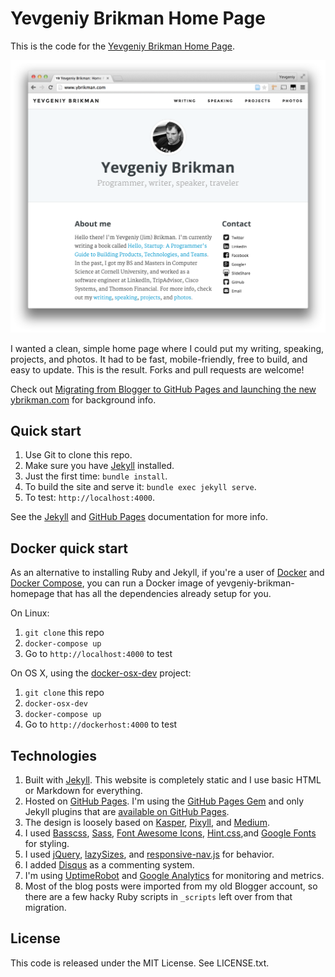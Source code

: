 # Yevgeniy Brikman Home Page

This is the code for the [Yevgeniy Brikman Home Page](http://www.ybrikman.com).

![Yevgeniy Brikman Home Page Screenshot](/assets/img/screenshots/ybrikman-homepage-screenshot.png)

I wanted a clean, simple home page where I could put my writing, speaking,
projects, and photos. It had to be fast, mobile-friendly, free to build, and
easy to update. This is the result. Forks and pull requests are welcome!

Check out [Migrating from Blogger to GitHub Pages and launching the new ybrikman.com](http://www.ybrikman.com/writing/2015/04/20/migrating-from-blogger-to-github-pages/)
for background info.




## Quick start

1. Use Git to clone this repo.
1. Make sure you have [Jekyll](http://jekyllrb.com/docs/installation/) installed.
1. Just the first time: `bundle install`.
1. To build the site and serve it: `bundle exec jekyll serve`.
1. To test: `http://localhost:4000`.

See the [Jekyll](http://jekyllrb.com/) and [GitHub Pages](https://pages.github.com/)
documentation for more info.




## Docker quick start

As an alternative to installing Ruby and Jekyll, if you're a user of
[Docker](https://www.docker.com/) and [Docker
Compose](https://docs.docker.com/compose/), you can run a Docker image of
yevgeniy-brikman-homepage that has all the dependencies already setup for you.

On Linux:

1. `git clone` this repo
2. `docker-compose up`
3. Go to `http://localhost:4000` to test

On OS X, using the [docker-osx-dev](https://github.com/brikis98/docker-osx-dev)
project:

1. `git clone` this repo
2. `docker-osx-dev`
3. `docker-compose up`
4. Go to `http://dockerhost:4000` to test




## Technologies

1. Built with [Jekyll](http://jekyllrb.com/). This website is completely static
   and I use basic HTML or Markdown for everything.
1. Hosted on [GitHub Pages](https://pages.github.com/). I'm using the
   [GitHub Pages Gem](https://help.github.com/articles/using-jekyll-with-pages/)
   and only Jekyll plugins that are
   [available on GitHub Pages](https://help.github.com/articles/repository-metadata-on-github-pages/).
1. The design is loosely based on [Kasper](https://github.com/rosario/kasper),
   [Pixyll](http://pixyll.com/), and [Medium](https://medium.com/).
1. I used [Basscss](http://www.basscss.com/), [Sass](http://sass-lang.com/),
   [Font Awesome Icons](http://fortawesome.github.io/Font-Awesome/icons/),
   [Hint.css](http://kushagragour.in/lab/hint/),and
   [Google Fonts](https://www.google.com/fonts) for styling.
1. I used [jQuery](https://jquery.com/), [lazySizes](http://afarkas.github.io/lazysizes/),
   and [responsive-nav.js](http://responsive-nav.com/) for behavior.
1. I added [Disqus](https://disqus.com/websites/) as a commenting system.
1. I'm using [UptimeRobot](http://uptimerobot.com/) and
   [Google Analytics](http://www.google.com/analytics/) for monitoring and
   metrics.
1. Most of the blog posts were imported from my old Blogger account, so there
   are a few hacky Ruby scripts in `_scripts` left over from that migration.




## License

This code is released under the MIT License. See LICENSE.txt.